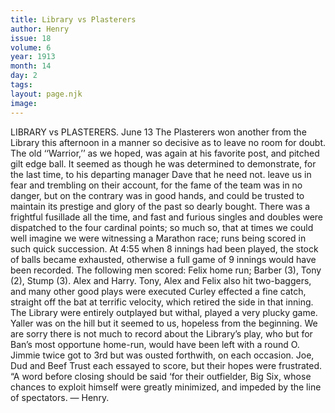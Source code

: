 ```yaml
---
title: Library vs Plasterers
author: Henry
issue: 18
volume: 6
year: 1913
month: 14
day: 2
tags:
layout: page.njk
image:
---
```

LIBRARY vs PLASTERERS.    June 13    The Plasterers won another from the Library this afternoon in a manner so decisive as to leave no room for doubt. The old ‘‘Warrior,’’ as we hoped, was again at his favorite post, and pitched gilt edge ball. It seemed as though he was determined to demonstrate, for the last time, to his departing manager Dave that he need not. leave us in fear and trembling on their account, for the fame of the team was in no danger, but on the contrary was in good hands, and could be trusted to maintain its prestige and glory of the past so dearly bought. There was a frightful fusillade all the time, and fast and furious singles and doubles were dispatched to the four cardinal points; so much so, that at times we could well imagine we were witnessing a Marathon race; runs being scored in such quick succession. At 4:55 when 8 innings had been played, the stock of balls became exhausted, otherwise a full game of 9 innings would have been recorded. The following men scored: Felix home run; Barber (3), Tony (2), Stump (3). Alex and Harry. Tony, Alex and Felix also hit two-baggers, and many other good plays were executed Curley effected a fine catch, straight off the bat at terrific velocity, which retired the side in that inning. The Library were entirely outplayed but withal, played a very plucky game. Yaller was on the hill but it seemed to us, hopeless from the beginning. We are sorry there is not much to record about the Library’s play, who but for Ban’s most opportune home-run, would have been left with a round O. Jimmie twice got to 3rd but was ousted forthwith, on each occasion. Joe, Dud and Beef Trust each essayed to score, but their hopes were frustrated. “A word before closing should be said ‘for their outfielder, Big Six, whose chances to exploit himself were greatly minimized, and impeded by the line of spectators. — Henry. 

